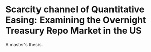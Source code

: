 # Scarcity channel of Quantitative Easing: Examining the Overnight Treasury Repo Market in the US

A master's thesis.
